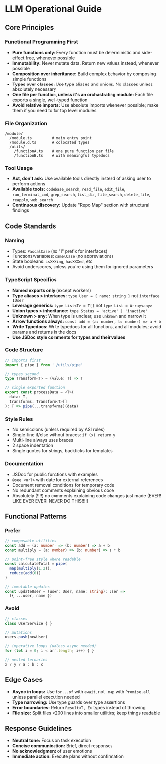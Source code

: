 # LLM Operational Guide

## Core Principles

### Functional Programming First
- **Pure functions only:** Every function must be deterministic and side-effect free, whenever possible
- **Immutability:** Never mutate data. Return new values instead, whenever possible
- **Composition over inheritance:** Build complex behavior by composing simple functions
- **Types over classes:** Use type aliases and unions. No classes unless absolutely necessary
- **One file per function, unless it's an orchastrating module:** Each file exports a single, well-typed function
- **Avoid relative imports:** Use absolute imports whenever possible; make them if you need to for top level modules

### File Organization
```
/module/
  /module.ts         # main entry point
  /module.d.ts       # colocated types
  /utils/
    /functionA.ts    # one pure function per file
    /functionB.ts    # with meaningful typedocs
```

### Tool Usage
- **Act, don't ask:** Use available tools directly instead of asking user to perform actions
- **Available tools:** `codebase_search`, `read_file`, `edit_file`, `run_terminal_cmd`, `grep_search`, `list_dir`, `file_search`, `delete_file`, `reapply`, `web_search`
- **Continuous discovery:** Update "Repo Map" section with structural findings

## Code Standards

### Naming
- Types: `PascalCase` (no "I" prefix for interfaces)
- Functions/variables: `camelCase` (no abbreviations)
- State booleans: `isXXXing`, `hasXXXed`, etc
- Avoid underscores, unless you're using them for ignored parameters

### TypeScript Specifics
- **Named exports only** (except workers)
- **Type aliases > interfaces:** `type User = { name: string }` not `interface IUser`
- **Leverage generics:** `type List<T> = T[]` not `type List = Array<any>`
- **Union types > inheritance:** `type Status = 'active' | 'inactive'`
- **Unknown > any:** When type is unclear, use `unknown` and narrow it
- **Arrow functions always:** `const add = (a: number, b: number) => a + b`
- **Write Typedocs:** Write typedocs for all functions, and all modules; avoid params and returns in the docs
- **Use JSDoc style comments for types and their values**

### Code Structure
```typescript
// imports first
import { pipe } from './utils/pipe'

// types second
type Transform<T> = (value: T) => T

// single exported function
export const processData = <T>(
  data: T,
  transforms: Transform<T>[]
): T => pipe(...transforms)(data)
```

### Style Rules

- No semicolons (unless required by ASI rules)
- Single-line if/else without braces: `if (x) return y`
- Multi-line always uses braces
- 2 space indentation
- Single quotes for strings, backticks for templates

### Documentation

- JSDoc for public functions with examples
- `@see <url>` with date for external references
- Document removal conditions for temporary code
- No redundant comments explaining obvious code
- Absolutely (!!!!) no comments explaining code changes just made (EVER! LIKE EVER EVER! NEVER DO THIS!!!!)

## Functional Patterns

### Prefer
```typescript
// composable utilities
const add = (a: number) => (b: number) => a + b
const multiply = (a: number) => (b: number) => a * b

// point-free style where readable
const calculateTotal = pipe(
  map(multiply(1.2)),
  reduce(add(0))
)

// immutable updates
const updateUser = (user: User, name: string): User => 
  ({ ...user, name })
```

### Avoid
```typescript
// classes
class UserService { }

// mutations
users.push(newUser)

// imperative loops (unless async needed)
for (let i = 0; i < arr.length; i++) { }

// nested ternaries
x ? y ? a : b : c
```

## Edge Cases

- **Async in loops:** Use `for...of` with `await`, not `.map` with `Promise.all` unless parallel execution needed
- **Type narrowing:** Use type guards over type assertions
- **Error boundaries:** Return `Result<T, E>` types instead of throwing
- **File size:** Split files >200 lines into smaller utilities; keep things readable

## Response Guidelines

- **Neutral tone:** Focus on task execution
- **Concise communication:** Brief, direct responses
- **No acknowledgment** of user emotions
- **Immediate action:** Execute plans without confirmation
